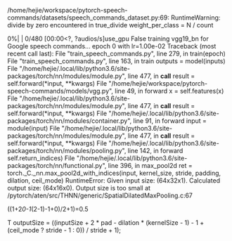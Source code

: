 /home/hejie/workspace/pytorch-speech-commands/datasets/speech_commands_dataset.py:69: RuntimeWarning: divide by zero encountered in true_divide
  weight_per_class = N / count
  0%|          | 0/480 [00:00<?, ?audios/s]use_gpu False
training vgg19_bn for Google speech commands...
epoch   0 with lr=1.00e-02
Traceback (most recent call last):
  File "train_speech_commands.py", line 279, in <module>
    train(epoch)
  File "train_speech_commands.py", line 163, in train
    outputs = model(inputs)
  File "/home/hejie/.local/lib/python3.6/site-packages/torch/nn/modules/module.py", line 477, in __call__
    result = self.forward(*input, **kwargs)
  File "/home/hejie/workspace/pytorch-speech-commands/models/vgg.py", line 49, in forward
    x = self.features(x)
  File "/home/hejie/.local/lib/python3.6/site-packages/torch/nn/modules/module.py", line 477, in __call__
    result = self.forward(*input, **kwargs)
  File "/home/hejie/.local/lib/python3.6/site-packages/torch/nn/modules/container.py", line 91, in forward
    input = module(input)
  File "/home/hejie/.local/lib/python3.6/site-packages/torch/nn/modules/module.py", line 477, in __call__
    result = self.forward(*input, **kwargs)
  File "/home/hejie/.local/lib/python3.6/site-packages/torch/nn/modules/pooling.py", line 142, in forward
    self.return_indices)
  File "/home/hejie/.local/lib/python3.6/site-packages/torch/nn/functional.py", line 396, in max_pool2d
    ret = torch._C._nn.max_pool2d_with_indices(input, kernel_size, stride, padding, dilation, ceil_mode)
RuntimeError: Given input size: (64x32x1). Calculated output size: (64x16x0). Output size is too small at /pytorch/aten/src/THNN/generic/SpatialDilatedMaxPooling.c:67

((1+2*0-1*(2-1)-1+0)/2+1)=0.5

T outputSize = ((inputSize + 2 * pad - dilation * (kernelSize - 1) - 1 + (ceil_mode ? stride - 1 : 0)) / stride + 1);
